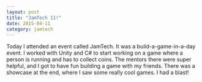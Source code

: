 ```yaml
---
layout: post
title: "JamTech 11!"
date: 2015-04-11
category: jamtech
---
```

Today I attended an event called JamTech. It was a build-a-game-in-a-day event. I worked with Unity and C# to start working on a game where a person is running and has to collect coins. The mentors there were super helpful, and I got to have fun building a game with my friends. There was a showcase at the end, where I saw some really cool games. I had a blast!
